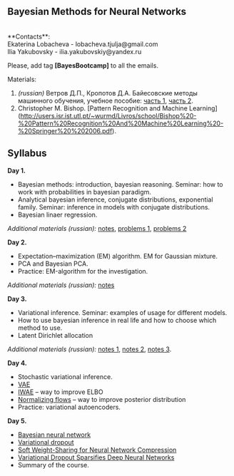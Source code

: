 ## Bayesian Methods for Neural Networks
<br />
**Contacts**: <br />
Ekaterina Lobacheva - lobacheva.tjulja@gmail.com  <br />
Ilia Yakubovsky - ilia.yakubovskiy@yandex.ru <br />

Please, add tag **[BayesBootcamp]** to all the emails.

Materials: <br />
1. *(russian)* Ветров Д.П., Кропотов Д.А. Байесовские методы машинного обучения, учебное пособие: [часть 1](http://www.machinelearning.ru/wiki/images/e/e1/BayesML-2007-textbook-1.pdf), 
[часть 2](http://www.machinelearning.ru/wiki/images/4/43/BayesML-2007-textbook-2.pdf).<br />
2. Christopher M. Bishop. [Pattern Recognition and Machine Learning]
(http://users.isr.ist.utl.pt/~wurmd/Livros/school/Bishop%20-%20Pattern%20Recognition%20And%20Machine%20Learning%20-%20Springer%20%202006.pdf).

## Syllabus  <br />
**Day 1.** <br />
* Bayesian methods: introduction, bayesian reasoning. Seminar: how to work with probabilities in bayesian paradigm.
* Analytical bayesian inference, conjugate distributions, exponential family. Seminar: inference in models with conjugate distributions.  
* Bayesian linaer regression.

*Additional materials (russian):* [notes](http://www.machinelearning.ru/wiki/images/8/8c/Lecture7_2012.pdf), 
    [problems 1](http://www.machinelearning.ru/wiki/images/1/18/S01_bayesian_reasoning_2016.pdf),
    [problems 2](http://www.machinelearning.ru/wiki/images/2/23/BMML_sem2_2016.pdf)

**Day 2.** <br />
* Expectation–maximization (EM) algorithm. EM for Gaussian mixture. 
* PCA and Bayesian PCA.
* Practice: ЕМ-algorithm for the investigation.

*Additional materials (russian):* [notes](http://www.machinelearning.ru/wiki/images/7/73/BMMO11_11.pdf)
  
**Day 3.** <br />
* Variational inference. Seminar: examples of usage for different models. 
* How to use bayesian inference in real life and how to choose which method to use. 
* Latent Dirichlet allocation

*Additional materials (russian):* [notes 1](http://www.machinelearning.ru/wiki/images/6/60/BMMO14_variational_lecture.pdf),
  [notes 2](http://www.machinelearning.ru/wiki/images/5/57/BMMO11_9.pdf),
  [notes 3](http://www.machinelearning.ru/wiki/images/8/82/BMMO11_14.pdf).

**Day 4.** <br />
* Stochastic variational inference. 
* [VAE](https://arxiv.org/abs/1312.6114) 
* [IWAE](https://arxiv.org/abs/1509.00519) – way to improve ELBO  
* [Normalizing flows](https://arxiv.org/pdf/1505.05770.pdf) – way to improve posterior distribution  
* Practice: variational autoencoders.

**Day 5.** <br />
* [Bayesian neural network](https://arxiv.org/abs/1505.05424) 
* [Variational dropout](https://arxiv.org/abs/1506.02557) 
* [Soft Weight-Sharing for Neural Network Compression](https://arxiv.org/abs/1702.04008) 
* [Variational Dropout Sparsifies Deep Neural Networks](https://arxiv.org/abs/1701.05369) 
* Summary of the course.
